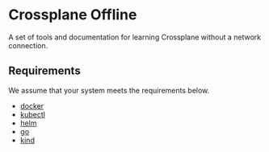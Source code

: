 # Crossplane Offline

A set of tools and documentation for learning Crossplane without a network
connection.

## Requirements

We assume that your system meets the requirements below.

* [docker][docker]
* [kubectl][kubectl]
* [helm][helm]
* [go][go]
* [kind][kind]

[kind]: https://kind.sigs.k8s.io/docs/user/quick-start/#installation
[docker]: https://docs.docker.com/engine/install/
[kubectl]: https://kubernetes.io/docs/tasks/tools/install-kubectl-linux/
[helm]:https://helm.sh/docs/intro/install/#from-script
[go]: https://golang.org/doc/install